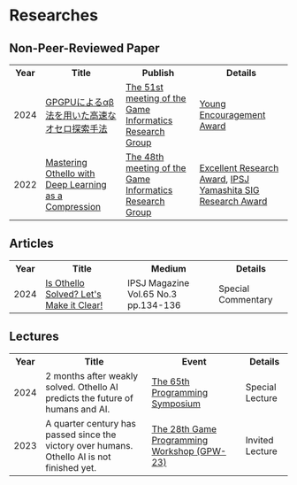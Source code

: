# Researches



## Non-Peer-Reviewed Paper
<div class="table_wrapper"><table>
<tbody><tr>
<th>Year</th><th>Title</th><th>Publish</th><th>Details</th></tr>
<tr>
<td>2024</td>
<td><a href="http://id.nii.ac.jp/1001/00232800/" target="_blank" el="”noopener" noreferrer”="">GPGPUによるαβ法を用いた高速なオセロ探索手法</a></td>
<td><a href="https://www.ipsj.or.jp/kenkyukai/event/gi51.html" target="_blank" el="”noopener" noreferrer”="">The 51st meeting of the Game Informatics Research Group</a></td>
<td><a href="https://www.ipsj.or.jp/award/gi-award1.html" target="_blank" el="”noopener" noreferrer”="">Young Encouragement Award</a></td>
</tr>
<tr>
<td>2022</td>
<td><a href="http://id.nii.ac.jp/1001/00218627/" target="_blank" el="”noopener" noreferrer”="">Mastering Othello with Deep Learning as a Compression</a></td>
<td><a href="https://www.ipsj.or.jp/kenkyukai/event/gi48.html" target="_blank" el="”noopener" noreferrer”="">The 48th meeting of the Game Informatics Research Group</a></td>
<td><a href="https://www.ipsj.or.jp/award/gi-award2.html" target="_blank" el="”noopener" noreferrer”="">Excellent Research Award</a>, <a href="https://www.ipsj.or.jp/award/yamashita2023.html" target="_blank" el="”noopener" noreferrer”="">IPSJ Yamashita SIG Research Award</a></td>
</tr>
    </tbody></table></div>





## Articles
<div class="table_wrapper"><table>
<tbody><tr>
<th>Year</th><th>Title</th><th>Medium</th><th>Details</th></tr>
<tr>
<td>2024</td>
<td><a href="https://note.com/ipsj/n/n86f6dbfbfc7a" target="_blank" el="”noopener" noreferrer”=""> 	Is Othello Solved? Let's Make it Clear! </a></td>
<td>IPSJ Magazine Vol.65 No.3 pp.134-136</td>
<td>Special Commentary</td>
</tr>
    </tbody></table></div>





## Lectures
<div class="table_wrapper"><table>
<tbody><tr>
<th>Year</th><th>Title</th><th>Event</th><th>Details</th></tr>
<tr>
<tr>
<td>2024</td>
<td>2 months after weakly solved. Othello AI predicts the future of humans and AI.</td>
<td><a href="https://prosym.org/65/" target="_blank" el="”noopener" noreferrer”="">The 65th Programming Symposium</a></td>
<td>Special Lecture</td>
</tr>
<tr>
<td>2023</td>
<td>A quarter century has passed since the victory over humans. Othello AI is not finished yet.</td>
<td><a href="https://www.gi-ipsj.org/gpw/2023/" target="_blank" el="”noopener" noreferrer”="">The 28th Game Programming Workshop (GPW-23)</a></td>
<td>Invited Lecture</td>
</tr>
    </tbody></table></div>
